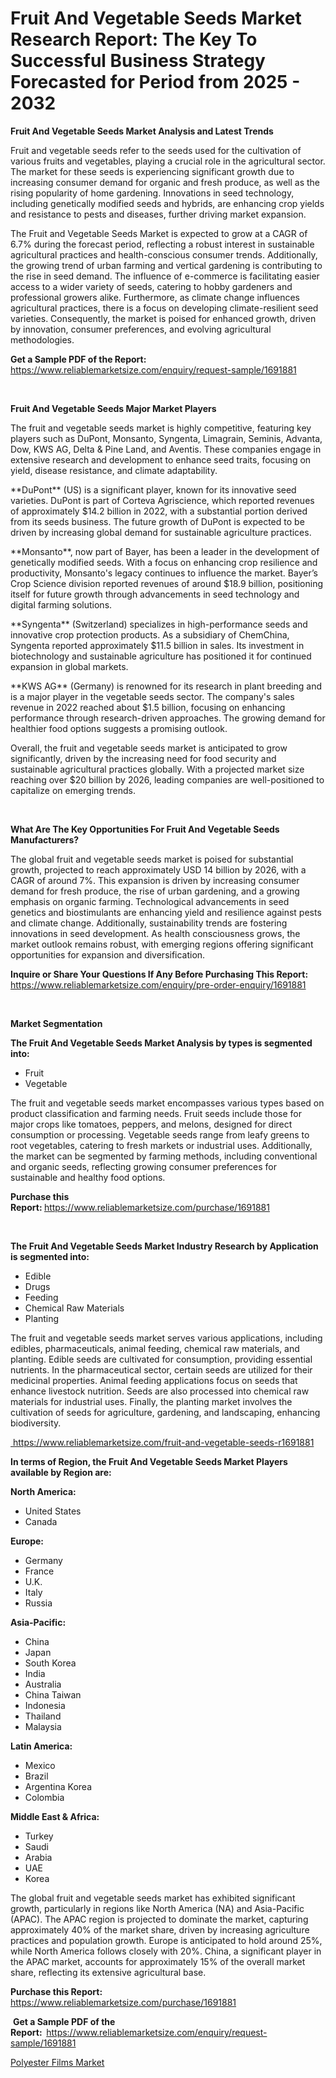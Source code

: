 <p><h1>Fruit And Vegetable Seeds Market Research Report: The Key To Successful Business Strategy Forecasted for Period from 2025 - 2032</h1></p><p><strong>Fruit And Vegetable Seeds Market Analysis and Latest Trends</strong></p>
<p><p>Fruit and vegetable seeds refer to the seeds used for the cultivation of various fruits and vegetables, playing a crucial role in the agricultural sector. The market for these seeds is experiencing significant growth due to increasing consumer demand for organic and fresh produce, as well as the rising popularity of home gardening. Innovations in seed technology, including genetically modified seeds and hybrids, are enhancing crop yields and resistance to pests and diseases, further driving market expansion.</p><p>The Fruit and Vegetable Seeds Market is expected to grow at a CAGR of 6.7% during the forecast period, reflecting a robust interest in sustainable agricultural practices and health-conscious consumer trends. Additionally, the growing trend of urban farming and vertical gardening is contributing to the rise in seed demand. The influence of e-commerce is facilitating easier access to a wider variety of seeds, catering to hobby gardeners and professional growers alike. Furthermore, as climate change influences agricultural practices, there is a focus on developing climate-resilient seed varieties. Consequently, the market is poised for enhanced growth, driven by innovation, consumer preferences, and evolving agricultural methodologies.</p></p>
<p><strong>Get a Sample PDF of the Report:&nbsp;</strong> <a href="https://www.reliablemarketsize.com/enquiry/request-sample/1691881?utm_campaign=1836&utm_medium=2&utm_source=Github&utm_content=ia&utm_term=07012025&utm_id=fruit-and-vegetable-seeds">https://www.reliablemarketsize.com/enquiry/request-sample/1691881</a></p>
<p>&nbsp;</p>
<p><strong>Fruit And Vegetable Seeds Major Market Players</strong></p>
<p><p>The fruit and vegetable seeds market is highly competitive, featuring key players such as DuPont, Monsanto, Syngenta, Limagrain, Seminis, Advanta, Dow, KWS AG, Delta & Pine Land, and Aventis. These companies engage in extensive research and development to enhance seed traits, focusing on yield, disease resistance, and climate adaptability.</p><p>**DuPont** (US) is a significant player, known for its innovative seed varieties. DuPont is part of Corteva Agriscience, which reported revenues of approximately $14.2 billion in 2022, with a substantial portion derived from its seeds business. The future growth of DuPont is expected to be driven by increasing global demand for sustainable agriculture practices.</p><p>**Monsanto**, now part of Bayer, has been a leader in the development of genetically modified seeds. With a focus on enhancing crop resilience and productivity, Monsanto's legacy continues to influence the market. Bayer’s Crop Science division reported revenues of around $18.9 billion, positioning itself for future growth through advancements in seed technology and digital farming solutions.</p><p>**Syngenta** (Switzerland) specializes in high-performance seeds and innovative crop protection products. As a subsidiary of ChemChina, Syngenta reported approximately $11.5 billion in sales. Its investment in biotechnology and sustainable agriculture has positioned it for continued expansion in global markets.</p><p>**KWS AG** (Germany) is renowned for its research in plant breeding and is a major player in the vegetable seeds sector. The company's sales revenue in 2022 reached about $1.5 billion, focusing on enhancing performance through research-driven approaches. The growing demand for healthier food options suggests a promising outlook.</p><p>Overall, the fruit and vegetable seeds market is anticipated to grow significantly, driven by the increasing need for food security and sustainable agricultural practices globally. With a projected market size reaching over $20 billion by 2026, leading companies are well-positioned to capitalize on emerging trends.</p></p>
<p>&nbsp;</p>
<p><strong>What Are The Key Opportunities For Fruit And Vegetable Seeds Manufacturers?</strong></p>
<p><p>The global fruit and vegetable seeds market is poised for substantial growth, projected to reach approximately USD 14 billion by 2026, with a CAGR of around 7%. This expansion is driven by increasing consumer demand for fresh produce, the rise of urban gardening, and a growing emphasis on organic farming. Technological advancements in seed genetics and biostimulants are enhancing yield and resilience against pests and climate change. Additionally, sustainability trends are fostering innovations in seed development. As health consciousness grows, the market outlook remains robust, with emerging regions offering significant opportunities for expansion and diversification.</p></p>
<p><strong>Inquire or Share Your Questions If Any Before Purchasing This Report:</strong> <a href="https://www.reliablemarketsize.com/enquiry/pre-order-enquiry/1691881?utm_campaign=1836&utm_medium=2&utm_source=Github&utm_content=ia&utm_term=07012025&utm_id=fruit-and-vegetable-seeds">https://www.reliablemarketsize.com/enquiry/pre-order-enquiry/1691881</a></p>
<p>&nbsp;</p>
<p><strong>Market Segmentation</strong></p>
<p><strong>The Fruit And Vegetable Seeds Market Analysis by types is segmented into:</strong></p>
<p><ul><li>Fruit</li><li>Vegetable</li></ul></p>
<p><p>The fruit and vegetable seeds market encompasses various types based on product classification and farming needs. Fruit seeds include those for major crops like tomatoes, peppers, and melons, designed for direct consumption or processing. Vegetable seeds range from leafy greens to root vegetables, catering to fresh markets or industrial uses. Additionally, the market can be segmented by farming methods, including conventional and organic seeds, reflecting growing consumer preferences for sustainable and healthy food options.</p></p>
<p><strong>Purchase this Report:&nbsp;</strong><a href="https://www.reliablemarketsize.com/purchase/1691881?utm_campaign=1836&utm_medium=2&utm_source=Github&utm_content=ia&utm_term=07012025&utm_id=fruit-and-vegetable-seeds">https://www.reliablemarketsize.com/purchase/1691881</a></p>
<p>&nbsp;</p>
<p><strong>The Fruit And Vegetable Seeds Market Industry Research by Application is segmented into:</strong></p>
<p><ul><li>Edible</li><li>Drugs</li><li>Feeding</li><li>Chemical Raw Materials</li><li>Planting</li></ul></p>
<p><p>The fruit and vegetable seeds market serves various applications, including edibles, pharmaceuticals, animal feeding, chemical raw materials, and planting. Edible seeds are cultivated for consumption, providing essential nutrients. In the pharmaceutical sector, certain seeds are utilized for their medicinal properties. Animal feeding applications focus on seeds that enhance livestock nutrition. Seeds are also processed into chemical raw materials for industrial uses. Finally, the planting market involves the cultivation of seeds for agriculture, gardening, and landscaping, enhancing biodiversity.</p></p>
<p><a href="https://www.reliablemarketsize.com/fruit-and-vegetable-seeds-r1691881?utm_campaign=1836&utm_medium=2&utm_source=Github&utm_content=ia&utm_term=07012025&utm_id=fruit-and-vegetable-seeds">&nbsp;https://www.reliablemarketsize.com/fruit-and-vegetable-seeds-r1691881</a></p>
<p><strong>In terms of Region, the Fruit And Vegetable Seeds Market Players available by Region are:</strong></p>
<p>
    <p> <strong> North America: </strong>
        <ul>
            <li>United States</li>
            <li>Canada</li>
        </ul>
        </p> 
    <p> <strong> Europe: </strong>
        <ul>
            <li>Germany</li>
            <li>France</li>
            <li>U.K.</li>
            <li>Italy</li>
            <li>Russia</li>
        </ul>
        </p> 
    <p> <strong> Asia-Pacific: </strong>
        <ul>
            <li>China</li>
            <li>Japan</li>
            <li>South Korea</li>
            <li>India</li>
            <li>Australia</li>
            <li>China Taiwan</li>
            <li>Indonesia</li>
            <li>Thailand</li>
            <li>Malaysia</li>
        </ul>
        </p> 
    <p> <strong> Latin America: </strong>
        <ul>
            <li>Mexico</li>
            <li>Brazil</li>
            <li>Argentina Korea</li>
            <li>Colombia</li>
        </ul>
        </p> 
    <p> <strong> Middle East & Africa: </strong>
        <ul>
            <li>Turkey</li>
            <li>Saudi</li>
            <li>Arabia</li>
            <li>UAE</li>
            <li>Korea</li>
        </ul>
    </p>
    </p>
<p><p>The global fruit and vegetable seeds market has exhibited significant growth, particularly in regions like North America (NA) and Asia-Pacific (APAC). The APAC region is projected to dominate the market, capturing approximately 40% of the market share, driven by increasing agriculture practices and population growth. Europe is anticipated to hold around 25%, while North America follows closely with 20%. China, a significant player in the APAC market, accounts for approximately 15% of the overall market share, reflecting its extensive agricultural base.</p></p>
<p><strong>Purchase this Report: </strong><a href="https://www.reliablemarketsize.com/purchase/1691881?utm_campaign=1836&utm_medium=2&utm_source=Github&utm_content=ia&utm_term=07012025&utm_id=fruit-and-vegetable-seeds">https://www.reliablemarketsize.com/purchase/1691881</a></p>
<p>&nbsp;<strong>Get a Sample PDF of the Report:&nbsp;&nbsp;</strong><a href="https://www.reliablemarketsize.com/enquiry/request-sample/1691881?utm_campaign=1836&utm_medium=2&utm_source=Github&utm_content=ia&utm_term=07012025&utm_id=fruit-and-vegetable-seeds">https://www.reliablemarketsize.com/enquiry/request-sample/1691881</a></p>
<p><strong></strong></p>
<p><p><a href="https://github.com/mabutironaldo/Market-Research-Report-List-6/blob/main/polyester-films-market.md?utm_campaign=1836&utm_medium=2&utm_source=Github&utm_content=ia&utm_term=07012025&utm_id=fruit-and-vegetable-seeds">Polyester Films Market</a></p></p>